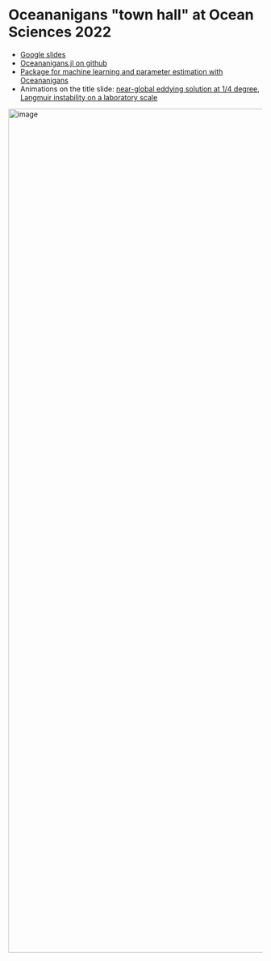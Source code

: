 # Oceananigans "town hall" at Ocean Sciences 2022

* [Google slides](https://docs.google.com/presentation/d/1BYbQsdTkZbJ8CacpTsZzBtI3nXGGGy8LEsciJgXZpM0/edit?usp=sharing)
* [Oceananigans.jl on github](https://github.com/CliMA/Oceananigans.jl)
* [Package for machine learning and parameter estimation with Oceananigans](https://github.com/CliMA/OceanTurbulenceParameterEstimation.jl)
* Animations on the title slide: [near-global eddying solution at 1/4 degree](https://www.dropbox.com/s/islncv1s9515y7f/quarter_degree_1.mp4?dl=0), [Langmuir instability on a laboratory scale](https://www.dropbox.com/s/dks6bpnf3oytuqq/langmuir_turbulence3.mp4?dl=0)

<img width="1669" alt="image" src="https://user-images.githubusercontent.com/15271942/155730635-8a5f7628-b1f4-4dcd-9f0f-a0d8d5eb3500.png">

